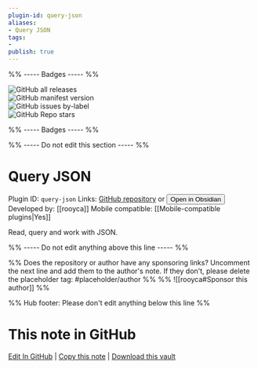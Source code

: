 ```yaml
---
plugin-id: query-json
aliases:
- Query JSON
tags: 
- 
publish: true
---
```


%% ----- Badges ----- %%

![GitHub all releases](https://img.shields.io/github/downloads/rooyca/query-json/total?color=573E7A&logo=github&style=for-the-badge)   
![GitHub manifest version](https://img.shields.io/github/manifest-json/v/rooyca/query-json?color=573E7A&logo=github&style=for-the-badge)   
![GitHub issues by-label](https://img.shields.io/github/issues/rooyca/query-json/help%20wanted?color=573E7A&logo=github&style=for-the-badge)   
![GitHub Repo stars](https://img.shields.io/github/stars/rooyca/query-json?color=573E7A&logo=github&style=for-the-badge)

%% ----- Badges ----- %%

%% ----- Do not edit this section ----- %%

# Query JSON

Plugin ID: `query-json`
Links: [GitHub repository](https://github.com/rooyca/query-json) or [<button id=HH>Open in Obsidian</button>](obsidian://show-plugin?id=query-json)
Developed by: [[rooyca]]
Mobile compatible: [[Mobile-compatible plugins|Yes]]

Read, query and work with JSON.

%% ----- Do not edit anything above this line ----- %% 

%% Does the repository or author have any sponsoring links? Uncomment the next line and add them to the author's note. If they don't, please delete the placeholder tag: #placeholder/author %%
%% ![[rooyca#Sponsor this author]] %%

%% Hub footer: Please don't edit anything below this line %%

# This note in GitHub

<span class="git-footer">[Edit In GitHub](https://github.dev/obsidian-community/obsidian-hub/blob/main/02%20-%20Community%20Expansions/02.05%20All%20Community%20Expansions/Plugins/query-json.md "git-hub-edit-note") | [Copy this note](https://raw.githubusercontent.com/obsidian-community/obsidian-hub/main/02%20-%20Community%20Expansions/02.05%20All%20Community%20Expansions/Plugins/query-json.md "git-hub-copy-note") | [Download this vault](https://github.com/obsidian-community/obsidian-hub/archive/refs/heads/main.zip "git-hub-download-vault") </span>
